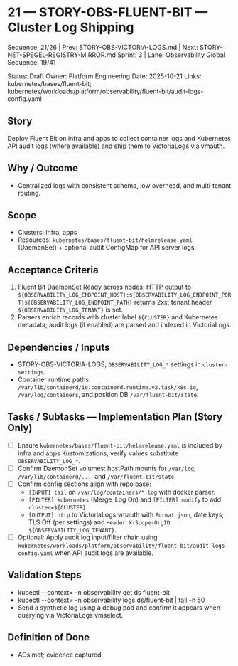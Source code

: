 # 21 — STORY-OBS-FLUENT-BIT — Cluster Log Shipping

Sequence: 21/26 | Prev: STORY-OBS-VICTORIA-LOGS.md | Next: STORY-NET-SPEGEL-REGISTRY-MIRROR.md
Sprint: 3 | Lane: Observability
Global Sequence: 19/41

Status: Draft
Owner: Platform Engineering
Date: 2025-10-21
Links: kubernetes/bases/fluent-bit; kubernetes/workloads/platform/observability/fluent-bit/audit-logs-config.yaml

## Story
Deploy Fluent Bit on infra and apps to collect container logs and Kubernetes API audit logs (where available) and ship them to VictoriaLogs via vmauth.

## Why / Outcome
- Centralized logs with consistent schema, low overhead, and multi‑tenant routing.

## Scope
- Clusters: infra, apps
- Resources: `kubernetes/bases/fluent-bit/helmrelease.yaml` (DaemonSet) + optional audit ConfigMap for API server logs.

## Acceptance Criteria
1) Fluent Bit DaemonSet Ready across nodes; HTTP output to `${OBSERVABILITY_LOG_ENDPOINT_HOST}:${OBSERVABILITY_LOG_ENDPOINT_PORT}${OBSERVABILITY_LOG_ENDPOINT_PATH}` returns 2xx; tenant header `${OBSERVABILITY_LOG_TENANT}` is set.
2) Parsers enrich records with cluster label `${CLUSTER}` and Kubernetes metadata; audit logs (if enabled) are parsed and indexed in VictoriaLogs.

## Dependencies / Inputs
- STORY-OBS-VICTORIA-LOGS; `OBSERVABILITY_LOG_*` settings in `cluster-settings`.
- Container runtime paths: `/var/lib/containerd/io.containerd.runtime.v2.task/k8s.io`, `/var/log/containers`, and position DB `/var/fluent-bit/state`.

## Tasks / Subtasks — Implementation Plan (Story Only)
- [ ] Ensure `kubernetes/bases/fluent-bit/helmrelease.yaml` is included by infra and apps Kustomizations; verify values substitute `OBSERVABILITY_LOG_*`.
- [ ] Confirm DaemonSet volumes: hostPath mounts for `/var/log`, `/var/lib/containerd/...`, and `/var/fluent-bit/state`.
- [ ] Confirm config sections align with repo base:
  - `[INPUT] tail` on `/var/log/containers/*.log` with docker parser.
  - `[FILTER] kubernetes` (Merge_Log On) and `[FILTER] modify` to add `cluster=${CLUSTER}`.
  - `[OUTPUT] http` to VictoriaLogs vmauth with `Format json`, date keys, TLS Off (per settings) and `Header X-Scope-OrgID ${OBSERVABILITY_LOG_TENANT}`.
- [ ] Optional: Apply audit log input/filter chain using `kubernetes/workloads/platform/observability/fluent-bit/audit-logs-config.yaml` when API audit logs are available.

## Validation Steps
- kubectl --context=<ctx> -n observability get ds fluent-bit
- kubectl --context=<ctx> -n observability logs ds/fluent-bit | tail -n 50
- Send a synthetic log using a debug pod and confirm it appears when querying via VictoriaLogs vmselect.

## Definition of Done
- ACs met; evidence captured.
